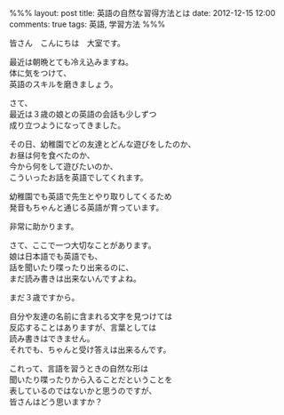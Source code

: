 %%%
layout: post
title: 英語の自然な習得方法とは
date: 2012-12-15 12:00
comments: true
tags: 英語, 学習方法
%%%

皆さん　こんにちは　大室です。

最近は朝晩とても冷え込みますね。<br />
体に気をつけて、<br />
英語のスキルを磨きましょう。

さて、<br />
最近は３歳の娘との英語の会話も少しずつ<br />
成り立つようになってきました。

その日、幼稚園でどの友達とどんな遊びをしたのか、<br />
お昼は何を食べたのか、<br />
今から何をして遊びたいのか、<br />
こういったお話を英語でしてくれます。

幼稚園でも英語で先生とやり取りしてくるため<br />
発音もちゃんと通じる英語が育っています。

非常に助かります。

さて、ここで一つ大切なことがあります。<br />
娘は日本語でも英語でも、<br />
話を聞いたり喋ったり出来るのに、<br />
まだ読み書きは出来ないんですよね。

まだ３歳ですから。

自分や友達の名前に含まれる文字を見つけては<br />
反応することはありますが、言葉としては<br />
読み書きはできません。<br />
それでも、ちゃんと受け答えは出来るんです。

これって、言語を習うときの自然な形は<br />
聞いたり喋ったりから入ることだということを<br />
表しているのではないかと思うのですが、<br />
皆さんはどう思いますか？
